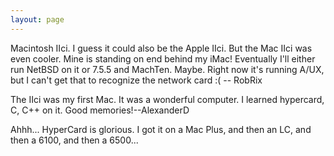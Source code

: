 ```yaml
---
layout: page
---
```


Macintosh IIci. I guess it could also be the Apple IIci. But the Mac IIci was even cooler. Mine is standing on end behind my iMac! Eventually I'll either run NetBSD on it or 7.5.5 and MachTen. Maybe. Right now it's running A/UX, but I can't get that to recognize the network card :( -- RobRix

The IIci was my first Mac.  It was a wonderful computer.  I learned hypercard, C, C++ on it. Good memories!--AlexanderD

Ahhh... HyperCard is glorious. I got it on a Mac Plus, and then an LC, and then a 6100, and then a 6500...

